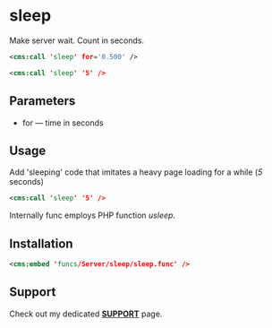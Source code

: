 # sleep

Make server wait. Count in seconds.

```xml
<cms:call 'sleep' for='0.500' />
```

```xml
<cms:call 'sleep' '5' />
```

## Parameters

* for &mdash; time in seconds

## Usage

Add 'sleeping' code that imitates a heavy page loading for a while (*5* seconds)

```xml
<cms:call 'sleep' '5' />
```

Internally func employs PHP function *usleep*.

## Installation

```xml
<cms:embed 'funcs/Server/sleep/sleep.func' />
```

## Support

Check out my dedicated [**SUPPORT**](/SUPPORT.md) page.
